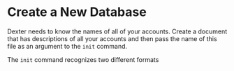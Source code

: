 # Create a New Database

Dexter needs to know the names of all of your accounts.
Create a document that has descriptions of all your accounts and then pass the name of this file as an argument to the `init` command.

The `init` command recognizes two different formats